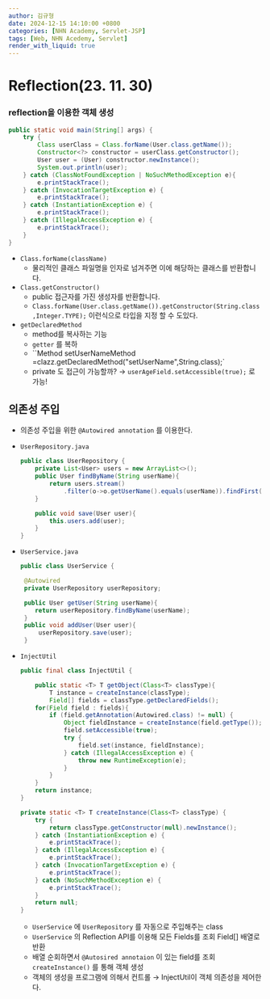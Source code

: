 ```yaml
---
author: 김규형
date: 2024-12-15 14:10:00 +0800
categories: [NHN Academy, Servlet-JSP]
tags: [Web, NHN Acedemy, Servlet]
render_with_liquid: true
---
```

# Reflection(23. 11. 30)

### reflection을 이용한 객체 생성

```java
public static void main(String[] args) {
    try {
        Class userClass = Class.forName(User.class.getName());
        Constructor<?> constructor = userClass.getConstructor();
        User user = (User) constructor.newInstance();
        System.out.println(user);
    } catch (ClassNotFoundException | NoSuchMethodException e){
        e.printStackTrace();
    } catch (InvocationTargetException e) {
        e.printStackTrace();
    } catch (InstantiationException e) {
        e.printStackTrace();
    } catch (IllegalAccessException e) {
        e.printStackTrace();
    }
}
```

- `Class.forName(className)`
    - 물리적인 클래스 파일명을 인자로 넘겨주면 이에 해당하는 클래스를 반환합니다.
- `Class.getConstructor()`
    - public 접근자를 가진 생성자를 반환합니다.
    - `Class.forName(User.class.getName()).getConstructor(String.class ,Integer.TYPE);` 이런식으로 타입을 지정 할 수 도있다.
- `getDeclaredMethod`
    - method를 복사하는 기능
    - `getter` 를 복하
    - ``Method setUserNameMethod =clazz.getDeclaredMethod("setUserName",String.class);`
    - private 도 접근이 가능할까? → `userAgeField.setAccessible(true);` 로 가능!
    

## 의존성 주입

- 의존성 주입을 위한 `@Autowired annotation` 를 이용한다.
- `UserRepository.java`
    
    ```java
    public class UserRepository {
        private List<User> users = new ArrayList<>();
        public User findByName(String userName){
        	return users.stream()
            	.filter(o->o.getUserName().equals(userName)).findFirst().orElse(null);
        }
    
        public void save(User user){
       		this.users.add(user);
        }
    }
    ```
    
- `UserService.java`
    
    ```java
    public class UserService {
    
     @Autowired
     private UserRepository userRepository;
    
     public User getUser(String userName){
     	return userRepository.findByName(userName);
     }
     public void addUser(User user){
    	 userRepository.save(user);
     }
    ```
    
- `InjectUtil`
    
    ```java
    public final class InjectUtil {
    
        public static <T> T getObject(Class<T> classType){
            T instance = createInstance(classType);
            Field[] fields = classType.getDeclaredFields();
        for(Field field : fields){
            if (field.getAnnotation(Autowired.class) != null) {
                Object fieldInstance = createInstance(field.getType());
                field.setAccessible(true);
                try {
                    field.set(instance, fieldInstance);
                } catch (IllegalAccessException e) {
                    throw new RuntimeException(e);
                }
            }
        }
        return instance;
    }
    
    private static <T> T createInstance(Class<T> classType) {
        try {
            return classType.getConstructor(null).newInstance();
        } catch (InstantiationException e) {
            e.printStackTrace();
        } catch (IllegalAccessException e) {
            e.printStackTrace();
        } catch (InvocationTargetException e) {
            e.printStackTrace();
        } catch (NoSuchMethodException e) {
            e.printStackTrace();
        }
        return null;
    }
    ```
    
    - `UserService` 에 `UserRepository` 를 자동으로 주입해주는 class
    - `UserService` 의 Reflection API를 이용해 모든 Fields를 조회 Field[] 배열로 반환
    - 배열 순회하면서 `@Autosired annotaion` 이 있는 field를 조회 `createInstance()` 를 통해 객체 생성
    - 객체의 생성을 프로그램에 의해서 컨트롤 → InjectUtil이 객체 의존성을 제어한다.